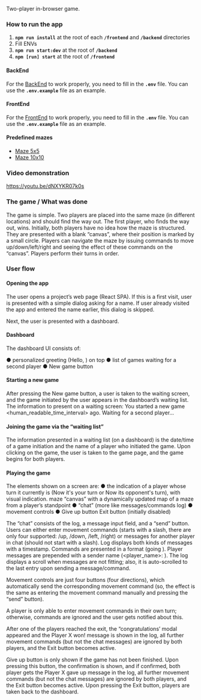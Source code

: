 Two-player in-browser game.

### How to run the app

1. **`npm run install`** at the root of each **`/frontend`** and **`/backend`** directories
2. Fill ENVs
3. **`npm run start:dev`** at the root of **`/backend`**
4. **`npm [run] start`** at the root of **`/frontend`**

#### BackEnd

For the [BackEnd](./backend) to work properly, you need to fill in the **`.env`** file. You can use the **`.env.example`** file as an example.

#### FrontEnd

For the [FrontEnd](./frontend) to work properly, you need to fill in the **`.env`** file. You can use the **`.env.example`** file as an example.

#### Predefined mazes

- [Maze 5x5](./assets/maze5x5.png)
- [Maze 10x10](./assets/maze10x10.png)

### Video demonstration

https://youtu.be/dNXYKR07k0s

### The game / What was done

The game is simple. Two players are placed into the same maze (in different locations) and should find the way out. The first player, who finds the way out, wins.
Initially, both players have no idea how the maze is structured. They are presented with a blank “canvas”, where their position is marked by a small circle. Players can navigate the maze by issuing commands to move up/down/left/right and seeing the effect of these commands on the “canvas”.
Players perform their turns in order.

### User flow

#### Opening the app

The user opens a project’s web page (React SPA). If this is a first visit, user is presented with a simple dialog asking for a name. If user already visited the app and entered the name earlier, this dialog is skipped.

Next, the user is presented with a dashboard.

#### Dashboard

The dashboard UI consists of:

● personalized greeting (Hello, <username>) on top
● list of games waiting for a second player
● New game button

#### Starting a new game

After pressing the New game button, a user is taken to the waiting screen, and the game initiated by the user appears in the dashboard’s waiting list. The information to present on a waiting screen: You started a new game <human_readable_time_interval> ago. Waiting for a second player…

#### Joining the game via the “waiting list”

The information presented in a waiting list (on a dashboard) is the date/time of a game initiation and the name of a player who initiated the game. Upon clicking on the game, the user is taken to the game page, and the game begins for both players.

#### Playing the game

The elements shown on a screen are:
● the indication of a player whose turn it currently is (Now it's your turn or Now its opponent's turn), with visual indication.
maze “canvas” with a dynamically updated map of a maze from a player’s standpoint
● “chat” (more like messages/commands log)
● movement controls
● Give up button
Exit button (initially disabled)

The “chat” consists of the log, a message input field, and a “send” button. Users can either enter movement commands (starts with a slash, there are only four supported: /up, /down, /left, /right) or messages for another player in chat (should not start with a slash). Log displays both kinds of messages with a timestamp. Commands are presented in a format (going <direction>). Player messages are prepended with a sender name (<player_name>: <message>). The log displays a scroll when messages are not fitting; also, it is auto-scrolled to the last entry upon sending a message/command.

Movement controls are just four buttons (four directions), which automatically send the corresponding movement command (so, the effect is the same as entering the movement command manually and pressing the “send” button).

A player is only able to enter movement commands in their own turn; otherwise, commands are ignored and the user gets notified about this.

After one of the players reached the exit, the “congratulations’ modal appeared and the Player X won! message is shown in the log, all further movement commands (but not the chat messages) are ignored by both players, and the Exit button becomes active.

Give up button is only shown if the game has not been finished. Upon pressing this button, the confirmation is shown, and if confirmed, both player gets the Player X gave up message in the log, all further movement commands (but not the chat messages) are ignored by both players, and the Exit button becomes active.
Upon pressing the Exit button, players are taken back to the dashboard.
